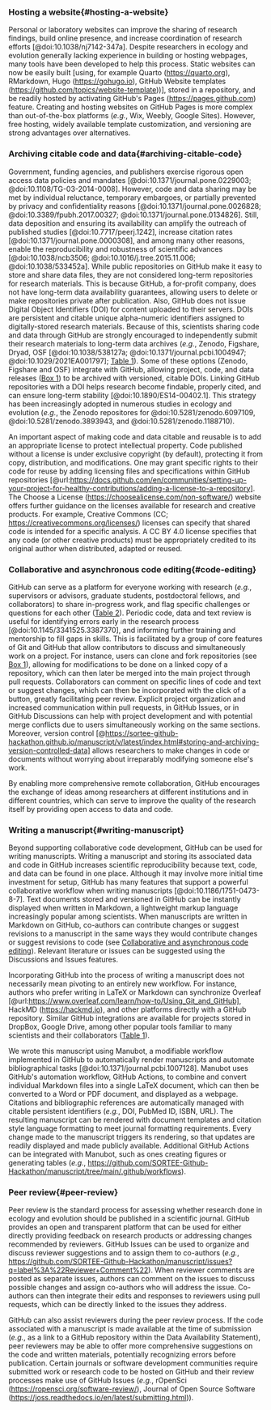 <!--## GitHub in EcoEvo examples (Part 2)-->

### Hosting a website{#hosting-a-website}

<!--*Contributors to this section: Rob Crystal-Ornelas, Emma Hudgins*   -->
Personal or laboratory websites can improve the sharing of research findings, build online presence, and increase coordination of research efforts [@doi:10.1038/nj7142-347a].
Despite researchers in ecology and evolution generally lacking experience in building or hosting webpages, many tools have been developed to help this process.
Static websites can now be easily built [using, for example Quarto (<https://quarto.org>), RMarkdown, Hugo (<https://gohugo.io>), GitHub Website templates (<https://github.com/topics/website-template>))], stored in a repository, and be readily hosted by activating GitHub's Pages (<https://pages.github.com>) feature.
Creating and hosting websites on GitHub Pages is more complex than out-of-the-box platforms (_e.g._, Wix, Weebly, Google Sites).
However, free hosting, widely available template customization, and versioning are strong advantages over alternatives.

### Archiving citable code and data{#archiving-citable-code}

<!--*Contributors to this section: Rob Crystal-Ornelas, Emma Hudgins, Dylan Gomes, PHPB*-->

Government, funding agencies, and publishers exercise rigorous open access data policies and mandates [@doi:10.1371/journal.pone.0229003; @doi:10.1108/TG-03-2014-0008].
However, code and data sharing may be met by individual reluctance, temporary embargoes, or partially prevented by privacy and confidentiality reasons [@doi:10.1371/journal.pone.0026828; @doi:10.3389/fpubh.2017.00327; @doi:10.1371/journal.pone.0134826].
Still, data deposition and ensuring its availability can amplify the outreach of published studies [@doi:10.7717/peerj.1242], increase citation rates [@doi:10.1371/journal.pone.0000308], and among many other reasons, enable the reproducibility and robustness of scientific advances [@doi:10.1038/ncb3506; @doi:10.1016/j.tree.2015.11.006; @doi:10.1038/533452a].
While public repositories on GitHub make it easy to store and share data files, they are not considered long-term repositories for research materials.
This is because GitHub, a for-profit company, does not have long-term data availability guarantees, allowing users to delete or make repositories private after publication.
Also, GitHub does not issue Digital Object Identifiers (DOI) for content uploaded to their servers.
DOIs are persistent and citable unique alpha-numeric identifiers assigned to digitally-stored research materials.
Because of this, scientists sharing code and data through GitHub are strongly encouraged to independently submit their research materials to long-term data archives (_e.g._, Zenodo, Figshare, Dryad, OSF [@doi:10.1038/538127a; @doi:10.1371/journal.pcbi.1004947; @doi:10.1029/2021EA001797]; [Table 1](#tbl:compare)).
Some of these options (Zenodo, Figshare and OSF) integrate with GitHub, allowing project, code, and data releases ([Box 1](#definitions)) to be archived with versioned, citable DOIs.
Linking GitHub repositories with a DOI helps research become findable, properly cited, and can ensure long-term stability [@doi:10.1890/ES14-00402.1].
This strategy has been increasingly adopted in numerous studies in ecology and evolution (_e.g._, the Zenodo repositores for @doi:10.5281/zenodo.6097109, @doi:10.5281/zenodo.3893943, and @doi:10.5281/zenodo.1188710).

An important aspect of making code and data citable and reusable is to add an appropriate license to protect intellectual property.
Code published without a license is under exclusive copyright (by default), protecting it from copy, distribution, and modifications.
One may grant specific rights to their code for reuse by adding licensing files and specifications within GitHub repositories [@url:https://docs.github.com/en/communities/setting-up-your-project-for-healthy-contributions/adding-a-license-to-a-repository].
The Choose a License (<https://choosealicense.com/non-software/>) website offers further guidance on the licenses available for research and creative products.
For example, Creative Commons (CC; <https://creativecommons.org/licenses/>) licenses can specify that shared code is intended for a specific analysis.
A CC BY 4.0 license specifies that any code (or other creative products) must be appropriately credited to its original author when distributed, adapted or reused.


### Collaborative and asynchronous code editing{#code-editing}

<!--*Contributors to this section: Kaitlyn Gaynor, Rob Crystal-Ornelas, Ali, Allison Binley*-->

GitHub can serve as a platform for everyone working with research (_e.g._, supervisors or advisors, graduate students, postdoctoral fellows, and collaborators) to share in-progress work, and flag specific challenges or questions for each other ([Table 2](#tbl:roles)).
Periodic code, data and text review is useful for identifying errors early in the research process [@doi:10.1145/3341525.3387370], and informing further training and mentorship to fill gaps in skills.
This is facilitated by a group of core features of Git and GitHub that allow contributors to discuss and simultaneously work on a project.
For instance, users can clone and fork repositories (see [Box 1](#definitions)), allowing for modifications to be done on a linked copy of a repository, which can then later be merged into the main project through pull requests.
Collaborators can comment on specific lines of code and text or suggest changes, which can then be incorporated with the click of a button, greatly facilitating peer review.
Explicit project organization and increased communication within pull requests, in GitHub Issues, or in GitHub Discussions can help with project development and with potential merge conflicts due to users simultaneously working on the same sections.
Moreover, version control [@https://sortee-github-hackathon.github.io/manuscript/v/latest/index.html#storing-and-archiving-version-controlled-data] allows researchers to make changes in code or documents without worrying about irreparably modifying someone else's work.

By enabling more comprehensive remote collaboration, GitHub encourages the exchange of ideas among researchers at different institutions and in different countries, which can serve to improve the quality of the research itself by providing open access to data and code.

### Writing a manuscript{#writing-manuscript}

<!--*contributors to this section:* Emma J. Hudgins, Katherine Hébert, PHPB, Eric-->

Beyond supporting collaborative code development, GitHub can be used for writing manuscripts.
Writing a manuscript and storing its associated data and code in GitHub increases scientific reproducibility because text, code, and data can be found in one place.
Although it may involve more initial time investment for setup, GitHub has many features that support a powerful collaborative workflow when writing manuscripts [@doi:10.1186/1751-0473-8-7].
Text documents stored and versioned in GitHub can be instantly displayed when written in Markdown, a lightweight markup language increasingly popular among scientists. 
When manuscripts are written in Markdown on GitHub, co-authors can contribute changes or suggest revisions to a manuscript in the same ways they would contribute changes or suggest revisions to code (see [Collaborative and asynchronous code editing](#code-editing)).
Relevant literature or issues can be suggested using the Discussions and Issues features.

Incorporating GitHub into the process of writing a manuscript does not necessarily mean pivoting to an entirely new workflow. 
For instance, authors who prefer writing in LaTeX or Markdown can synchronize Overleaf [@url:https://www.overleaf.com/learn/how-to/Using_Git_and_GitHub], HackMD (<https://hackmd.io>), and other platforms directly with a GitHub repository.
Similar GitHub integrations are available for projects stored in DropBox, Google Drive, among other popular tools familiar to many scientists and their collaborators ([Table 1](#tbl:compare)).

We wrote this manuscript using Manubot, a modifiable workflow implemented in GitHub to automatically render manuscripts and automate bibliographical tasks [@doi:10.1371/journal.pcbi.1007128].
Manubot uses GitHub's automation workflow, GitHub Actions, to combine and convert individual Markdown files into a single LaTeX document, which can then be converted to a Word or PDF document, and displayed as a webpage.
Citations and bibliographic references are automatically managed with citable persistent identifiers (_e.g._, DOI, PubMed ID, ISBN, URL).
The resulting manuscript can be rendered with document templates and citation style language formatting to meet journal formatting requirements.
Every change made to the manuscript triggers its rendering, so that updates are readily displayed and made publicly available.
Additional GitHub Actions can be integrated with Manubot, such as ones creating figures or generating tables (_e.g._, <https://github.com/SORTEE-Github-Hackathon/manuscript/tree/main/.github/workflows>).

### Peer review{#peer-review}

<!--*contributors to this section:* Eric R. Scott-->

Peer review is the standard process for assessing whether research done in ecology and evolution should be published in a scientific journal.
GitHub provides an open and transparent platform that can be used for either directly providing feedback on research products or addressing changes recommended by reviewers.
GitHub Issues can be used to organize and discuss reviewer suggestions and to assign them to co-authors (_e.g._, <https://github.com/SORTEE-Github-Hackathon/manuscript/issues?q=label%3A%22Reviewer+Comment%22>).
When reviewer comments are posted as separate issues, authors can comment on the issues to discuss possible changes and assign co-authors who will address the issue.
Co-authors can then integrate their edits and responses to reviewers using pull requests, which can be directly linked to the issues they address.

GitHub can also assist reviewers during the peer review process.
If the code associated with a manuscript is made available at the time of submission (_e.g._, as a link to a GitHub repository within the Data Availability Statement), peer reviewers may be able to offer more comprehensive suggestions on the code and written materials, potentially recognizing errors before publication.
Certain journals or software development communities require submitted work or research code to be hosted on GitHub and their review processes make use of GitHub Issues (_e.g._, rOpenSci (<https://ropensci.org/software-review/>), Journal of Open Source Software (<https://joss.readthedocs.io/en/latest/submitting.html>)).
